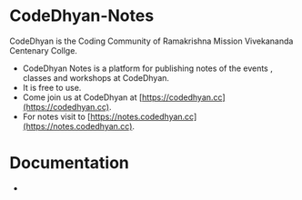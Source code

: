 # CodeDhyan-Notes
CodeDhyan is the Coding Community of Ramakrishna Mission Vivekananda Centenary Collge.

- CodeDhyan Notes is a platform for publishing notes of the events , classes and workshops at CodeDhyan.
- It is free to use.
- Come join us at CodeDhyan at [https://codedhyan.cc](https://codedhyan.cc).
- For notes visit to [https://notes.codedhyan.cc](https://notes.codedhyan.cc).

# Documentation

- 


